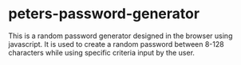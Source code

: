 # peters-password-generator
This is a random password generator designed in the browser using javascript. It is used to create a random password between 8-128 characters while using specific criteria input by the user.
